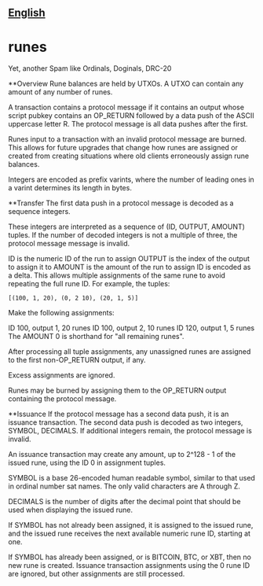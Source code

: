 [English](./README.md)
---
# runes
Yet, another Spam like Ordinals, Doginals, DRC-20

**Overview
Rune balances are held by UTXOs. A UTXO can contain any amount of any number of runes.

A transaction contains a protocol message if it contains an output whose script pubkey contains an OP_RETURN followed by a data push of the ASCII uppercase letter R. The protocol message is all data pushes after the first.

Runes input to a transaction with an invalid protocol message are burned. This allows for future upgrades that change how runes are assigned or created from creating situations where old clients erroneously assign rune balances.

Integers are encoded as prefix varints, where the number of leading ones in a varint determines its length in bytes.

**Transfer
The first data push in a protocol message is decoded as a sequence integers.

These integers are interpreted as a sequence of (ID, OUTPUT, AMOUNT) tuples. If the number of decoded integers is not a multiple of three, the protocol message message is invalid.

ID is the numeric ID of the run to assign
OUTPUT is the index of the output to assign it to
AMOUNT is the amount of the run to assign
ID is encoded as a delta. This allows multiple assignments of the same rune to avoid repeating the full rune ID. For example, the tuples:

```[(100, 1, 20), (0, 2 10), (20, 1, 5)]```

Make the following assignments:

ID 100, output 1, 20 runes
ID 100, output 2, 10 runes
ID 120, output 1, 5 runes
The AMOUNT 0 is shorthand for "all remaining runes".

After processing all tuple assignments, any unassigned runes are assigned to the first non-OP_RETURN output, if any.

Excess assignments are ignored.

Runes may be burned by assigning them to the OP_RETURN output containing the protocol message.

**Issuance
If the protocol message has a second data push, it is an issuance transaction. The second data push is decoded as two integers, SYMBOL, DECIMALS. If additional integers remain, the protocol message is invalid.

An issuance transaction may create any amount, up to 2^128 - 1 of the issued rune, using the ID 0 in assignment tuples.

SYMBOL is a base 26-encoded human readable symbol, similar to that used in ordinal number sat names. The only valid characters are A through Z.

DECIMALS is the number of digits after the decimal point that should be used when displaying the issued rune.

If SYMBOL has not already been assigned, it is assigned to the issued rune, and the issued rune receives the next available numeric rune ID, starting at one.

If SYMBOL has already been assigned, or is BITCOIN, BTC, or XBT, then no new rune is created. Issuance transaction assignments using the 0 rune ID are ignored, but other assignments are still processed.
